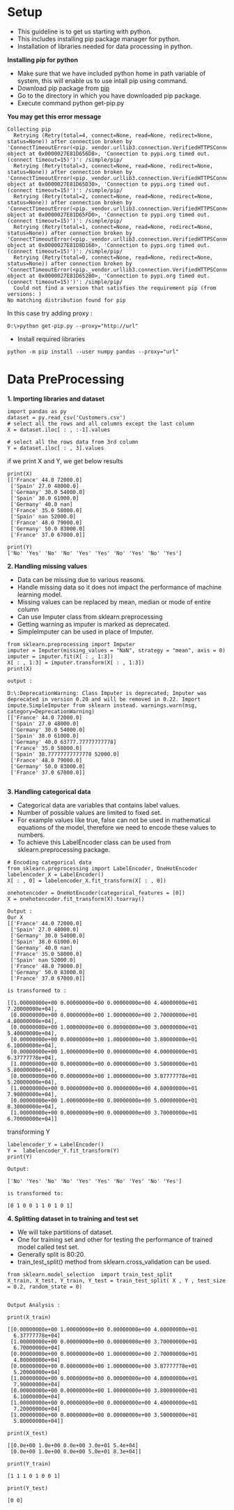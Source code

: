 # Setup

- This guideline is to get us starting with python.
- This includes installing pip package manager for python.
- Installation of libraries needed for data processing in python.

**Installing pip for python**

- Make sure that we have included python home in path variable of system, this will enable us to use intall pip using command.
- Download pip package from [pip](https://pip.pypa.io/en/stable/installing/)
- Go to the directory in which you have downloaded pip package.
- Execute command python get-pip.py

**You may get this error message**

```
Collecting pip
  Retrying (Retry(total=4, connect=None, read=None, redirect=None, status=None)) after connection broken by 'ConnectTimeoutError(<pip._vendor.urllib3.connection.VerifiedHTTPSConnection object at 0x0000027E81D656D8>, 'Connection to pypi.org timed out. (connect timeout=15)')': /simple/pip/
  Retrying (Retry(total=3, connect=None, read=None, redirect=None, status=None)) after connection broken by 'ConnectTimeoutError(<pip._vendor.urllib3.connection.VerifiedHTTPSConnection object at 0x0000027E81D65D30>, 'Connection to pypi.org timed out. (connect timeout=15)')': /simple/pip/
  Retrying (Retry(total=2, connect=None, read=None, redirect=None, status=None)) after connection broken by 'ConnectTimeoutError(<pip._vendor.urllib3.connection.VerifiedHTTPSConnection object at 0x0000027E81D65FD0>, 'Connection to pypi.org timed out. (connect timeout=15)')': /simple/pip/
  Retrying (Retry(total=1, connect=None, read=None, redirect=None, status=None)) after connection broken by 'ConnectTimeoutError(<pip._vendor.urllib3.connection.VerifiedHTTPSConnection object at 0x0000027E81D8D160>, 'Connection to pypi.org timed out. (connect timeout=15)')': /simple/pip/
  Retrying (Retry(total=0, connect=None, read=None, redirect=None, status=None)) after connection broken by 'ConnectTimeoutError(<pip._vendor.urllib3.connection.VerifiedHTTPSConnection object at 0x0000027E81D652B0>, 'Connection to pypi.org timed out. (connect timeout=15)')': /simple/pip/
  Could not find a version that satisfies the requirement pip (from versions: )
No matching distribution found for pip

```

In this case try adding proxy : 

````
D:\>python get-pip.py --proxy="http://url"
````

- Install required libraries

````
python -m pip install --user numpy pandas --proxy="url"
````
# Data PreProcessing

**1. Importing libraries and dataset**

````
import pandas as py
dataset = py.read_csv('Customers.csv')
# select all the rows and all columns except the last column
X = dataset.iloc[ : , :-1].values

# select all the rows data from 3rd column
Y = dataset.iloc[ : , 3].values

````
if we print X and Y, we get below results

````
print(X)
[['France' 44.0 72000.0]
 ['Spain' 27.0 48000.0]
 ['Germany' 30.0 54000.0]
 ['Spain' 38.0 61000.0]
 ['Germany' 40.0 nan]
 ['France' 35.0 58000.0]
 ['Spain' nan 52000.0]
 ['France' 48.0 79000.0]
 ['Germany' 50.0 83000.0]
 ['France' 37.0 67000.0]]
 
print(Y)
['No' 'Yes' 'No' 'No' 'Yes' 'Yes' 'No' 'Yes' 'No' 'Yes']

````
**2. Handling missing values**
 - Data can be missing due to various reasons.
 - Handle missing data so it does not impact the performance of machine learning model.
 - Missing values can be replaced by mean, median or mode of entire column
 - Can use Imputer class from sklearn.preprocessing
 - Getting warning as imputer is marked as deprecated.
 - SimpleImputer can be used in place of Imputer.

````
from sklearn.preprocessing import Imputer
imputer = Imputer(missing_values = "NaN", strategy = "mean", axis = 0)
imputer = imputer.fit(X[ : , 1:3])
X[ : , 1:3] = imputer.transform(X[ : , 1:3])
print(X)

output : 

D:\:DeprecationWarning: Class Imputer is deprecated; Imputer was deprecated in version 0.20 and will be removed in 0.22. Import impute.SimpleImputer from sklearn instead. warnings.warn(msg, category=DeprecationWarning)
[['France' 44.0 72000.0]
 ['Spain' 27.0 48000.0]
 ['Germany' 30.0 54000.0]
 ['Spain' 38.0 61000.0]
 ['Germany' 40.0 63777.77777777778]
 ['France' 35.0 58000.0]
 ['Spain' 38.77777777777778 52000.0]
 ['France' 48.0 79000.0]
 ['Germany' 50.0 83000.0]
 ['France' 37.0 67000.0]]
 
````
**3. Handling categorical data**
- Categorical data are variables that contains label values.
- Number of possible values are limited to fixed set.
- For example values like true, false can not be used in mathematical equations of the model, therefore we need to encode these values to numbers.
- To achieve this LabelEncoder class can be used from sklearn.preprocessing package.

````
# Encoding categorical data
from sklearn.preprocessing import LabelEncoder, OneHotEncoder
labelencoder_X = LabelEncoder()
X[ : , 0] = labelencoder_X.fit_transform(X[ : , 0])

onehotencoder = OneHotEncoder(categorical_features = [0])
X = onehotencoder.fit_transform(X).toarray()

Output :
Our X
[['France' 44.0 72000.0]
 ['Spain' 27.0 48000.0]
 ['Germany' 30.0 54000.0]
 ['Spain' 38.0 61000.0]
 ['Germany' 40.0 nan]
 ['France' 35.0 58000.0]
 ['Spain' nan 52000.0]
 ['France' 48.0 79000.0]
 ['Germany' 50.0 83000.0]
 ['France' 37.0 67000.0]]

is transformed to :

[[1.00000000e+00 0.00000000e+00 0.00000000e+00 4.40000000e+01 7.20000000e+04], 
 [0.00000000e+00 0.00000000e+00 1.00000000e+00 2.70000000e+01 4.80000000e+04],
 [0.00000000e+00 1.00000000e+00 0.00000000e+00 3.00000000e+01 5.40000000e+04],
 [0.00000000e+00 0.00000000e+00 1.00000000e+00 3.80000000e+01 6.10000000e+04],
 [0.00000000e+00 1.00000000e+00 0.00000000e+00 4.00000000e+01 6.37777778e+04],
 [1.00000000e+00 0.00000000e+00 0.00000000e+00 3.50000000e+01 5.80000000e+04],
 [0.00000000e+00 0.00000000e+00 1.00000000e+00 3.87777778e+01 5.20000000e+04],
 [1.00000000e+00 0.00000000e+00 0.00000000e+00 4.80000000e+01 7.90000000e+04],
 [0.00000000e+00 1.00000000e+00 0.00000000e+00 5.00000000e+01 8.30000000e+04],
 [1.00000000e+00 0.00000000e+00 0.00000000e+00 3.70000000e+01 6.70000000e+04]]

````
transforming Y

````
labelencoder_Y = LabelEncoder()
Y =  labelencoder_Y.fit_transform(Y)
print(Y)

Output: 

['No' 'Yes' 'No' 'No' 'Yes' 'Yes' 'No' 'Yes' 'No' 'Yes']

is transformed to:

[0 1 0 0 1 1 0 1 0 1]
````

**4. Splitting dataset in to training and test set**

- We will take partitions of dataset.
- One for training set and other for testing the performance of trained model called test set.
- Generally split is 80:20.
- train_test_split() method from sklearn.cross_validation can be used.

````
from sklearn.model_selection  import train_test_split
X_train, X_test, Y_train, Y_test = train_test_split( X , Y , test_size = 0.2, random_state = 0)


Output Analysis : 

print(X_train)

[[0.00000000e+00 1.00000000e+00 0.00000000e+00 4.00000000e+01
  6.37777778e+04]
 [1.00000000e+00 0.00000000e+00 0.00000000e+00 3.70000000e+01
  6.70000000e+04]
 [0.00000000e+00 0.00000000e+00 1.00000000e+00 2.70000000e+01
  4.80000000e+04]
 [0.00000000e+00 0.00000000e+00 1.00000000e+00 3.87777778e+01
  5.20000000e+04]
 [1.00000000e+00 0.00000000e+00 0.00000000e+00 4.80000000e+01
  7.90000000e+04]
 [0.00000000e+00 0.00000000e+00 1.00000000e+00 3.80000000e+01
  6.10000000e+04]
 [1.00000000e+00 0.00000000e+00 0.00000000e+00 4.40000000e+01
  7.20000000e+04]
 [1.00000000e+00 0.00000000e+00 0.00000000e+00 3.50000000e+01
  5.80000000e+04]]
  
print(X_test)

[[0.0e+00 1.0e+00 0.0e+00 3.0e+01 5.4e+04]
 [0.0e+00 1.0e+00 0.0e+00 5.0e+01 8.3e+04]]
 
print(Y_train)

[1 1 1 0 1 0 0 1]

print(Y_test)

[0 0]
````
